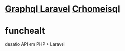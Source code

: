 [Graphql Laravel](https://github.com/rebing/graphql-laravel) 
[Crhomeisql](https://chrome.google.com/webstore/detail/chromeiql/fkkiamalmpiidkljmicmjfbieiclmeij?hl=pt-PT)
=======
# funchealt
desafio API em PHP + Laravel 

